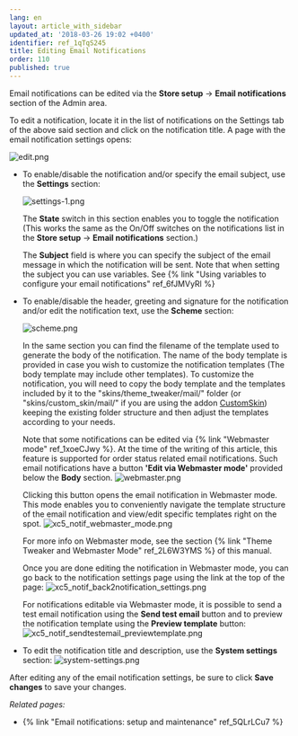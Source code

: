 ```yaml
---
lang: en
layout: article_with_sidebar
updated_at: '2018-03-26 19:02 +0400'
identifier: ref_1qTqS245
title: Editing Email Notifications
order: 110
published: true
---
```

Email notifications can be edited via the **Store setup** -> **Email notifications** section of the Admin area.

To edit a notification, locate it in the list of notifications on the Settings tab of the above said section and click on the notification title. A page with the email notification settings opens:

  ![edit.png]({{site.baseurl}}/attachments/ref_5QLrLCu7/edit.png)


* To enable/disable the notification and/or specify the email subject, use the **Settings** section:

  ![settings-1.png]({{site.baseurl}}/attachments/ref_5QLrLCu7/settings-1.png)
  
  The **State** switch in this section enables you to toggle the notification (This works the same as the On/Off switches on the notifications list in the **Store setup** -> **Email notifications** section.)
  
  The **Subject** field is where you can specify the subject of the email message in which the notification will be sent. Note that when setting the subject you can use variables. See {% link "Using variables to configure your email  notifications" ref_6fJMVyRl %} 
  &nbsp;
* To enable/disable the header, greeting and signature for the notification and/or edit the notification text, use the **Scheme** section:
 
  ![scheme.png]({{site.baseurl}}/attachments/ref_5QLrLCu7/scheme.png)
 
  In the same section you can find the filename of the template used to generate the body of the notification. The name of the body template is provided in case you wish to customize the notification templates (The body template may include other templates). To customize the notification, you will need to copy the body template and the templates included by it to the "skins/theme_tweaker/mail/" folder (or "skins/custom_skin/mail/" if you are using the addon [CustomSkin](https://market.x-cart.com/addons/custom-skin.html)) keeping the existing folder structure and then adjust the templates according to your needs.
 
  Note that some notifications can be edited via {% link "Webmaster mode" ref_1xoeCJwy %}. At the time of the writing of this article, this feature is supported for order status related email notifications. Such email notifications have a button **'Edit via Webmaster mode'** provided below the **Body** section. 
  ![webmaster.png]({{site.baseurl}}/attachments/ref_5QLrLCu7/webmaster.png)
  
  Clicking this button opens the email notification in Webmaster mode. This mode enables you to conveniently navigate the template structure of the email notification and view/edit specific templates right on the spot. 
  ![xc5_notif_webmaster_mode.png]({{site.baseurl}}/attachments/ref_1qTqS245/xc5_notif_webmaster_mode.png)

  For more info on Webmaster mode, see the section {% link "Theme Tweaker and Webmaster Mode" ref_2L6W3YMS %} of this manual. 
  
  Once you are done editing the notification in Webmaster mode, you can go back to the notification settings page using the link at the top of the page:
  ![xc5_notif_back2notification_settings.png]({{site.baseurl}}/attachments/ref_1qTqS245/xc5_notif_back2notification_settings.png)
  
  For notifications editable via Webmaster mode, it is possible to send a test email notification using the **Send test email** button and to preview the notification template using the **Preview template** button:
  ![xc5_notif_sendtestemail_previewtemplate.png]({{site.baseurl}}/attachments/ref_1qTqS245/xc5_notif_sendtestemail_previewtemplate.png)


* To edit the notification title and description, use the **System settings** section:
  ![system-settings.png]({{site.baseurl}}/attachments/ref_5QLrLCu7/system-settings.png)
  
  
After editing any of the email notification settings, be sure to click **Save changes** to save your changes. 


_Related pages:_

   * {% link "Email notifications: setup and maintenance" ref_5QLrLCu7 %}
